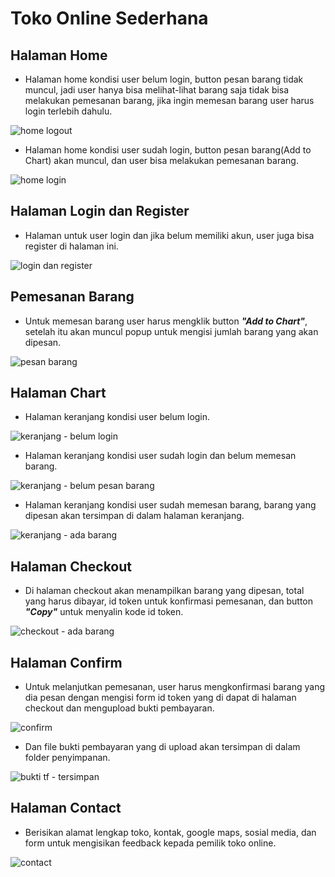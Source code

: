 # Toko Online Sederhana

## Halaman Home

- Halaman home kondisi user belum login, button pesan barang tidak muncul, jadi user hanya bisa melihat-lihat barang saja tidak bisa melakukan pemesanan barang, jika ingin memesan barang user harus login terlebih dahulu.

![home logout](https://user-images.githubusercontent.com/92837751/194980808-83ff8a4c-c834-430e-8487-0be677b82520.jpg)

- Halaman home kondisi user sudah login, button pesan barang(Add to Chart) akan muncul,  dan user bisa melakukan pemesanan barang.

![home login](https://user-images.githubusercontent.com/92837751/194980806-e06d6edd-cf78-4eb0-be37-2041ef21ab77.jpg)

## Halaman Login dan Register

- Halaman untuk user login dan jika belum memiliki akun, user juga bisa register di halaman ini.

![login dan register](https://user-images.githubusercontent.com/92837751/194980818-93249d33-0584-4b2a-89e7-2081d40d29e5.jpg)

## Pemesanan Barang

- Untuk memesan barang user harus mengklik button <b><i>"Add to Chart"</i></b>, setelah itu akan muncul popup untuk mengisi jumlah barang yang akan dipesan.

![pesan barang](https://user-images.githubusercontent.com/92837751/194980820-7e377c97-cb53-4185-a086-4c42dc87153d.jpg)

## Halaman Chart

- Halaman keranjang kondisi user belum login.

![keranjang - belum login](https://user-images.githubusercontent.com/92837751/194980810-1311b0f2-d6f5-4f04-b5e7-659f3c2543e6.jpg)

- Halaman keranjang kondisi user sudah login dan belum memesan barang.

![keranjang - belum pesan barang](https://user-images.githubusercontent.com/92837751/194980812-c4e2bbc4-51e7-403f-874f-ea6220b4935e.jpg)

- Halaman keranjang kondisi user sudah memesan barang, barang yang dipesan akan tersimpan di dalam halaman keranjang.

![keranjang - ada barang](https://user-images.githubusercontent.com/92837751/194980809-0d02b6d3-64c5-4956-b0e5-134483f0f4cb.jpg)

## Halaman Checkout

- Di halaman checkout akan menampilkan barang yang dipesan, total yang harus dibayar, id token untuk konfirmasi pemesanan, dan button <b><i>"Copy"</i></b> untuk menyalin kode id token.

![checkout - ada barang](https://user-images.githubusercontent.com/92837751/194980795-a6c451dd-7787-4303-8130-990b8d9621e4.jpg)

## Halaman Confirm

- Untuk melanjutkan pemesanan, user harus mengkonfirmasi barang yang dia pesan dengan mengisi form id token yang di dapat di halaman checkout dan mengupload bukti pembayaran.

![confirm](https://user-images.githubusercontent.com/92837751/194980800-4df1392f-29ae-43eb-be7b-3bb10ef5424b.jpg)

- Dan file bukti pembayaran yang di upload akan tersimpan di dalam folder penyimpanan.

![bukti tf - tersimpan](https://user-images.githubusercontent.com/92837751/194980794-a57a292e-4000-41e6-b8af-c81dd2e0a28d.jpg)

## Halaman Contact

- Berisikan alamat lengkap toko, kontak, google maps, sosial media, dan form untuk mengisikan feedback kepada pemilik toko online.

![contact](https://user-images.githubusercontent.com/92837751/194980802-8f6e0301-2e9b-4792-8ea3-c0fba9a65e8e.jpg)



